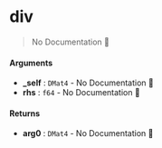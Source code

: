 # div

> No Documentation 🚧

#### Arguments

- **\_self** : `DMat4` \- No Documentation 🚧
- **rhs** : `f64` \- No Documentation 🚧

#### Returns

- **arg0** : `DMat4` \- No Documentation 🚧